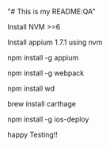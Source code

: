 "# This is my README:QA" 

Install NVM >=6

Install appium 1.7.1 using nvm

npm install -g appium

npm install -g webpack

npm install wd

brew install carthage

npm install -g ios-deploy

happy Testing!!
